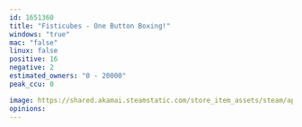 ```yaml
---
id: 1651360
title: "Fisticubes - One Button Boxing!"
windows: "true"
mac: "false"
linux: false
positive: 16
negative: 2
estimated_owners: "0 - 20000"
peak_ccu: 0

image: https://shared.akamai.steamstatic.com/store_item_assets/steam/apps/1651360/header.jpg?t=1679933021
opinions:
---
```

